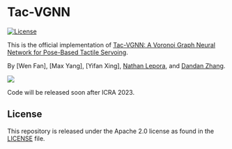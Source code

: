 # Tac-VGNN

[![License](https://img.shields.io/badge/License-Apache_2.0-blue.svg)](https://opensource.org/licenses/Apache-2.0) 

This is the official implementation of [Tac-VGNN: A Voronoi Graph Neural Network for Pose-Based Tactile Servoing](https://sites.google.com/view/tac-vgnn/home).


By [Wen Fan], [Max Yang], [Yifan Xing], [Nathan Lepora](https://scholar.google.com/citations?hl=zh-CN&user=fb2WiJgAAAAJ), and [Dandan Zhang](https://scholar.google.com/citations?hl=zh-CN&user=233I39oAAAAJ).



![](.github/framework.png)

 Code will be released soon after ICRA 2023.



## License

This repository is released under the Apache 2.0 license as found in the [LICENSE](https://github.com/Neo-manchester/Tac-VGNN/blob/main/LICENSE) file.

